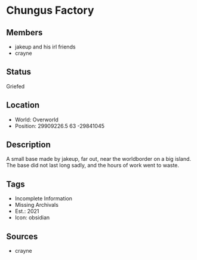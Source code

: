 # Chungus Factory

## Members
- jakeup and his irl friends
- crayne

## Status
Griefed

## Location
- World: Overworld 
- Position: 29909226.5 63 -29841045

## Description
A small base made by jakeup, far out, near the worldborder on a big island. 
The base did not last long sadly, and the hours of work went to waste.

## Tags
- Incomplete Information
- Missing Archivals
- Est.: 2021
- Icon: obsidian

## Sources
- crayne
